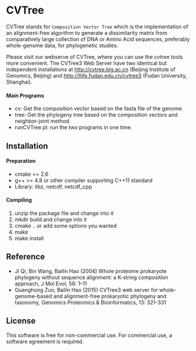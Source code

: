 # CVTree
 
CVTree stands for `Composition Vector Tree` which is the implementation
of an alignment-free algorithm to generate a dissimilarity matrix from
comparatively large collection of DNA or Amino Acid sequences,
preferably whole-genome data, for phylogenetic studies.

Please visit our webserve of CVTree, where you can use the cvtree tools 
more convenient.  The CVTree3 Web Server have two identical but independent 
installations at http://cvtree.big.ac.cn (Beijing Institute of Genomics, Beijing) 
and http://tlife.fudan.edu.cn/cvtree3 (Fudan University, Shanghai).

#### Main Programs
* cv:  Get the composition vector based on the fasta file of the genome.
* tree:  Get the phylogeny tree based on the composition vectors and
  neighbor-joint method.
* runCVTree.pl: run the two programs in one time.

## Installation

#### Preparation
* cmake >= 2.6
* g++ >= 4.8 or other compiler supporting C++11 standard
* Library: libz, netcdf, netcdf_cpp

#### Compiling
1. unzip the package file and change into it
2. mkdir build and change into it
3. cmake .. or add some options you wanted
4. make
5. make install

## Reference
* Ji Qi, Bin Wang, Bailin Hao (2004) Whole proteome prokaryote phylogeny
  without sequence alignment: a K-string composition approach, J Mol
  Evol, 58: 1–11
* Guanghong Zuo, Bailin Hao (2015) CVTree3 web server for
  whole-genome-based and alignment-free prokaryotic phylogeny and
  taxonomy, Genomics Proteomics & Bioinformatics, 13: 321-331

## License

This software is free for non-commercial use. For commercial use,
a software agreement is required.
